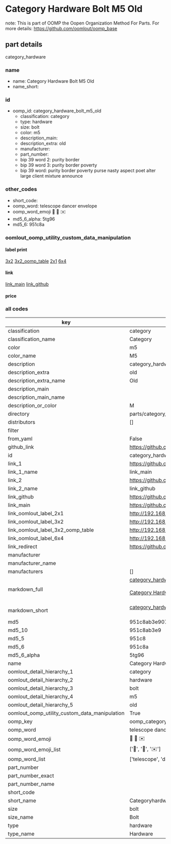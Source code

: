 # Category Hardware Bolt M5 Old  

note: This is part of OOMP the Oopen Organization Method For Parts. For more details: https://github.com/oomlout/oomp_base

##  part details
  



category_hardware



### name
* name: Category Hardware Bolt M5 Old
* name_short: 
### id
* oomp_id: category_hardware_bolt_m5_old
  * classification: category
  * type: hardware
  * size: bolt
  * color: m5
  * description_main: 
  * description_extra: old
  * manufacturer: 
  * part_number: 
  * bip 39 word 2: purity border
  * bip 39 word 3: purity border poverty
  * bip 39 word: purity border poverty purse nasty aspect poet alter large client mixture announce

### other_codes
* short_code: 
* oomp_word: telescope dancer envelope
* oomp_word_emoji :telescope: :dancer: :envelope:
* md5_6_alpha: 5tg96
* md5_6: 951c8a






### oomlout_oomp_utility_custom_data_manipulation
#### label print
[3x2](http://192.168.1.245:1112/?label=oomp%205tg96)
[3x2_oomp_table](http://192.168.1.108:1112/?label=oomp%205tg96)
[2x1](http://192.168.1.242:1112/?label=oomp%205tg96)
[6x4](http://192.168.1.55:1112/?label=oomp%205tg96)    

#### link

[link_main](https://github.com/oomlout/oomlout_oomp_version_1_messy/tree/main/parts/category_hardware_bolt_m5_old) [link_github](https://github.com/oomlout/oomlout_oomp_version_1_messy/tree/main/parts/category_hardware_bolt_m5_old)                             

#### price







### all codes 
| key | value |  
| --- | --- |  
| classification | category |  
| classification_name | Category |  
| color | m5 |  
| color_name | M5 |  
| description | category_hardware |  
| description_extra | old |  
| description_extra_name | Old |  
| description_main |  |  
| description_main_name |  |  
| description_or_color | M  |  
| directory | parts/category_hardware_bolt_m5_old |  
| distributors | [] |  
| filter |  |  
| from_yaml | False |  
| github_link | https://github.com/oomlout/oomlout_oomp_part_src/tree/main/parts/category_hardware_bolt_m5_old |  
| id | category_hardware_bolt_m5_old |  
| link_1 | https://github.com/oomlout/oomlout_oomp_version_1_messy/tree/main/parts/category_hardware_bolt_m5_old |  
| link_1_name | link_main |  
| link_2 | https://github.com/oomlout/oomlout_oomp_version_1_messy/tree/main/parts/category_hardware_bolt_m5_old |  
| link_2_name | link_github |  
| link_github | https://github.com/oomlout/oomlout_oomp_version_1_messy/tree/main/parts/category_hardware_bolt_m5_old |  
| link_main | https://github.com/oomlout/oomlout_oomp_version_1_messy/tree/main/parts/category_hardware_bolt_m5_old |  
| link_oomlout_label_2x1 | http://192.168.1.242:1112/?label=oomp%205tg96 |  
| link_oomlout_label_3x2 | http://192.168.1.245:1112/?label=oomp%205tg96 |  
| link_oomlout_label_3x2_oomp_table | http://192.168.1.108:1112/?label=oomp%205tg96 |  
| link_oomlout_label_6x4 | http://192.168.1.55:1112/?label=oomp%205tg96 |  
| link_redirect | https://github.com/oomlout/oomlout_oomp_version_1_messy/tree/main/parts/category_hardware_bolt_m5_old |  
| manufacturer |  |  
| manufacturer_name |  |  
| manufacturers | [] |  
| markdown_full | [category_hardware_bolt_m5_old](none)<br>[](none)<br>[Category Hardware Bolt M5 Old](none)<br><br> |  
| markdown_short | [category_hardware_bolt_m5_old](none)<br><br> |  
| md5 | 951c8ab3e90774e435c99ae952067572 |  
| md5_10 | 951c8ab3e9 |  
| md5_5 | 951c8 |  
| md5_6 | 951c8a |  
| md5_6_alpha | 5tg96 |  
| name | Category Hardware Bolt M5 Old |  
| oomlout_detail_hierarchy_1 | category |  
| oomlout_detail_hierarchy_2 | hardware |  
| oomlout_detail_hierarchy_3 | bolt |  
| oomlout_detail_hierarchy_4 | m5 |  
| oomlout_detail_hierarchy_5 | old |  
| oomlout_oomp_utility_custom_data_manipulation | True |  
| oomp_key | oomp_category_hardware_bolt_m5_old |  
| oomp_word | telescope dancer envelope |  
| oomp_word_emoji | :telescope: :dancer: :envelope: |  
| oomp_word_emoji_list | [':telescope:', ':dancer:', ':envelope:'] |  
| oomp_word_list | ['telescope', 'dancer', 'envelope'] |  
| part_number |  |  
| part_number_exact |  |  
| part_number_name |  |  
| short_code |  |  
| short_name | Categoryhardware |  
| size | bolt |  
| size_name | Bolt |  
| type | hardware |  
| type_name | Hardware |  
